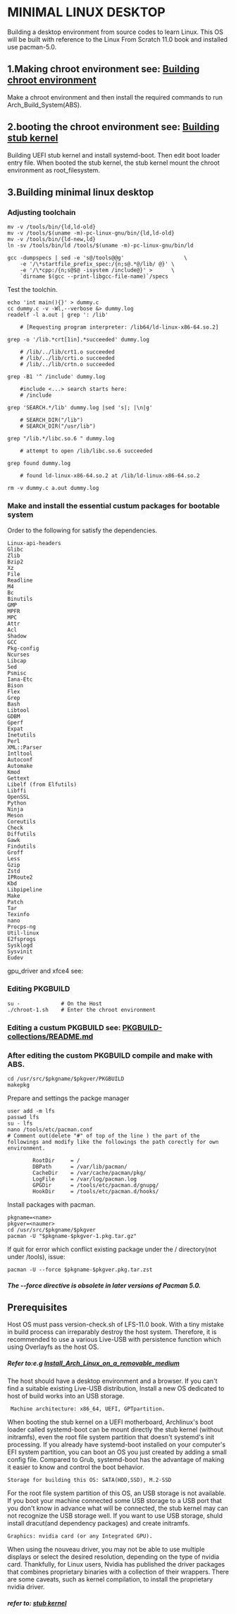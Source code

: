 # MINIMAL LINUX DESKTOP
Building a desktop environment from source codes to learn Linux. 
This OS will be built with reference to the Linux From Scratch 11.0 book and installed use pacman-5.0. 

## 1.Making chroot environment see: [Building chroot environment](Chroot%20environment.md)
Make a chroot environment and then install the required commands to run Arch_Build_System(ABS).

## 2.booting the chroot environment see: [Building stub kernel](Building%20stub%20kernel.md) 
Building UEFI stub kernel and install systemd-boot. Then edit boot loader entry file. When booted the stub kernel,
the stub kernel mount the chroot environment as root_filesystem.

## 3.Building minimal linux desktop
### Adjusting toolchain
```
mv -v /tools/bin/{ld,ld-old}
mv -v /tools/$(uname -m)-pc-linux-gnu/bin/{ld,ld-old}
mv -v /tools/bin/{ld-new,ld}
ln -sv /tools/bin/ld /tools/$(uname -m)-pc-linux-gnu/bin/ld
```
```
gcc -dumpspecs | sed -e 's@/tools@@g'                   \
    -e '/\*startfile_prefix_spec:/{n;s@.*@/lib/ @}' \
    -e '/\*cpp:/{n;s@$@ -isystem /include@}' >      \
    `dirname $(gcc --print-libgcc-file-name)`/specs

```
Test the toolchin.
```
echo 'int main(){}' > dummy.c
cc dummy.c -v -Wl,--verbose &> dummy.log
readelf -l a.out | grep ': /lib'

	# [Requesting program interpreter: /lib64/ld-linux-x86-64.so.2]

grep -o '/lib.*crt[1in].*succeeded' dummy.log

	# /lib/../lib/crt1.o succeeded
	# /lib/../lib/crti.o succeeded
	# /lib/../lib/crtn.o succeeded

grep -B1 '^ /include' dummy.log

	#include <...> search starts here:
	# /include

grep 'SEARCH.*/lib' dummy.log |sed 's|; |\n|g'

	# SEARCH_DIR("/lib")
	# SEARCH_DIR("/usr/lib")

grep "/lib.*/libc.so.6 " dummy.log

	# attempt to open /lib/libc.so.6 succeeded

grep found dummy.log

	# found ld-linux-x86-64.so.2 at /lib/ld-linux-x86-64.so.2

rm -v dummy.c a.out dummy.log
```
### Make and install the essential custum packages for bootable system
Order to the following for satisfy the dependencies.
```
Linux-api-headers
Glibc
Zlib
Bzip2
Xz
File
Readline
M4
Bc
Binutils
GMP
MPFR
MPC
Attr
Acl
Shadow
GCC
Pkg-config
Ncurses
Libcap
Sed
Psmisc
Iana-Etc
Bison
Flex
Grep
Bash
Libtool
GDBM
Gperf
Expat
Inetutils
Perl
XML::Parser
Intltool
Autoconf
Automake
Kmod
Gettext
Libelf (from Elfutils)
Libffi
OpenSSL
Python
Ninja
Meson
Coreutils
Check
Diffutils
Gawk
Findutils
Groff
Less
Gzip
Zstd
IPRoute2
Kbd
Libpipeline
Make
Patch
Tar
Texinfo
nano
Procps-ng
Util-linux
E2fsprogs
Sysklogd
Sysvinit
Eudev
```
gpu_driver and xfce4 see:[]()

### Editing PKGBUILD
```
su -             # On the Host
./chroot-1.sh    # Enter the chroot environment
```
### Editing a custum PKGBUILD see: [PKGBUILD-collections/README.md](PKGBUILD-collections/README.md)
### After editing the custom PKGBUILD compile and make with ABS.
```
cd /usr/src/$pkgname/$pkgver/PKGBUILD
makepkg
```
Prepare and settings the packge manager
```
user add -m lfs
passwd lfs
su - lfs
nano /tools/etc/pacman.conf
# Comment out(delete "#" of top of the line ) the part of the followings and modify like the followings the path corectly for own environment.
      
		RootDir     = /
		DBPath      = /var/lib/pacman/
		CacheDir    = /var/cache/pacman/pkg/
		LogFile     = /var/log/pacman.log
		GPGDir      = /tools/etc/pacman.d/gnupg/
		HookDir     = /tools/etc/pacman.d/hooks/
```
Install packages with pacman.
```
pkgname=<name>
pkgver=<naumer>
cd /usr/src/$pkgname/$pkgver
pacman -U "$pkgname-$pkgver-1.pkg.tar.gz"
```
If quit for error which conflict existing package under the / directory(not under /tools),  issue:
```
pacman -U --force $pkgname-$pkgver.pkg.tar.zst
```
##### The --force directive is obsolete in later versions of Pacman 5.0. 

## Prerequisites
Host OS must pass version-check.sh of LFS-11.0 book. With a tiny mistake in build process can irreparably destroy the host system. Therefore, it is recommended to use a various Live-USB with persistence function which using Overlayfs as the host OS.
##### Refer to:e.g [Install_Arch_Linux_on_a_removable_medium](https://wiki.archlinux.org/title/Install_Arch_Linux_on_a_removable_medium)

The host should have a desktop environment and a browser. If you can't find a suitable existing Live-USB distribution, Install a new OS dedicated to host of build works into an USB storage.

     Machine architecture: x86_64, UEFI, GPTpartition.

When booting the stub kernel on a UEFI motherboard, Archlinux's boot loader called systemd-boot can be mount directly the stub kernel (without initramfs),  even the root file system partition that doesn't systemd's init processing. If you already have systemd-boot installed on your computer's EFI system partition, you can boot an OS you just created by adding a small config file. Compared to Grub, systemd-boot has the advantage of making it easier to know and control the boot behavior. 
    
    Storage for building this OS: SATA(HDD,SSD), M.2-SSD

For the root file system partition of this OS, an USB storage is not available. If you boot your machine connected some USB storage to a USB port that you don't know in advance what will be connected, the stub kernel may can not recognize the USB storage well. If you want to use USB storage, shuld install dracut(and dependency packages) and create initramfs.

    Graphics: nvidia card (or any Integrated GPU).

When using the nouveau driver, you may not be able to use multiple displays or select the desired resolution, depending on the type of nvidia card. Thankfully, for Linux users, Nvidia has published the driver packages that combines proprietary binaries with a collection of their wrappers. There are some caveats, such as kernel compilation, to install the proprietary nvidia driver. 
##### refer to: [stub kernel](https://github.com/holozeros/minimal-linux-desktop/blob/master/Building%20stub%20kernel.md)
